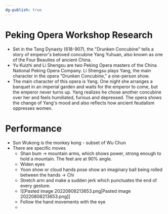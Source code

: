 ```yaml
---
dg-publish: true
---
```

# Peking Opera Workshop Research
- Set in the Tang Dynasty (618-907), the "Drunken Concubine" tells a story of emperor's beloved concubine Yang Yuhuan, also known as one of the Four Beauties of ancient China. 
- Yu Kuizhi and Li Shengsu are two Peking Opera masters of the China National Peking Opera Company. Li Shengsu plays Yang, the main character in the opera "Drunken Concubine,"  a one-person show. 
- The main character of this opera is Yang. One night she arranges a banquet in an imperial garden and waits for the emperor to come, but the emperor never turns up. Yang realizes he chose another concubine over her and feels humiliated, furious and depressed. The opera shows the change of Yang's mood and also reflects how ancient feudalism oppresses women.

# Performance
- Sun Wukong is the monkey kong - subset of Wu Chun
- There are specific moves
	- Shan bum → mountain arms, which shows power, strong enough to hold a mountain. The feet are at 90% angle. 
	- Widen eyes
	- Yoon show or cloud hands pose show an imaginary ball being rolled between the hands → Chi
	- Stretch arm and make a sudden jerk which punctuates the end of every gesture. 
	- ![[Pasted image 20220808213653.png\|Pasted image 20220808213653.png]] 
	- Follow the hand movements with the eye
	- 

